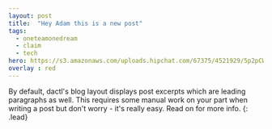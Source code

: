 ```yaml
---
layout: post
title:  "Hey Adam this is a new post"
tags:
  - oneteamonedream
  - claim
  - tech
hero: https://s3.amazonaws.com/uploads.hipchat.com/67375/4521929/5p2pCWAIrd2OD2r/image_iconpattern_blue-80bd0b92ee24fa1738f03adbad3ea9fd.jpg
overlay : red
---
```

By default, dactl's blog layout displays post excerpts which are leading paragraphs as well. This requires some manual work on your part when writing a post but don't worry - it's really easy. Read on for more info.
{: .lead}
